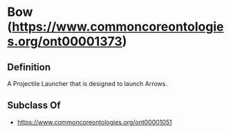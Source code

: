 # Bow (https://www.commoncoreontologies.org/ont00001373)

## Definition
A Projectile Launcher that is designed to launch Arrows.

## Subclass Of
- https://www.commoncoreontologies.org/ont00001051

